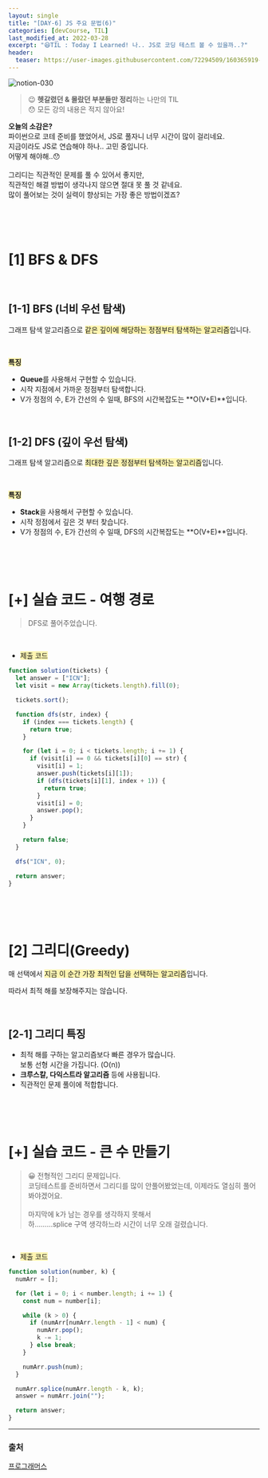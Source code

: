 ```yaml
---
layout: single
title: "[DAY-6] JS 주요 문법(6)"
categories: [devCourse, TIL]
last_modified_at: 2022-03-28
excerpt: "😆TIL : Today I Learned! 나.. JS로 코딩 테스트 볼 수 있을까..?"
header:
  teaser: https://user-images.githubusercontent.com/72294509/160365919-7767aed4-4d64-4bf7-98e7-10c2ba460078.png
---
```


![notion-030](https://user-images.githubusercontent.com/72294509/160365919-7767aed4-4d64-4bf7-98e7-10c2ba460078.png)

> 😉 **헷갈렸던 & 몰랐던 부분들만 정리**하는 나만의 TIL<br>
> 😯 모든 강의 내용은 적지 않아요!

<p class='notice--success'>
	<strong>오늘의 소감은?</strong><br>
	파이썬으로 코테 준비를 했었어서, JS로 풀자니 너무 시간이 많이 걸리네요.<br>
	지금이라도 JS로 연습해야 하나.. 고민 중입니다.<br>
	어떻게 해야해..😯<br><br>
	그리디는 직관적인 문제를 풀 수 있어서 좋지만,<br>
	직관적인 해결 방법이 생각나지 않으면 절대 못 풀 것 같네요.<br>
	많이 풀어보는 것이 실력이 향상되는 가장 좋은 방법이겠죠?
</P>

<br><br><br>

# [1] BFS & DFS

<br>

## [1-1] BFS (너비 우선 탐색)

그래프 탐색 알고리즘으로 <span style="background-color:#fff5b1;">같은 깊이에 해당하는 정점부터 탐색하는 알고리즘</span>입니다.

<br>

<span style="background-color:#fff5b1;">**특징**</span>

- **Queue**를 사용해서 구현할 수 있습니다.
- 시작 지점에서 가까운 정점부터 탐색합니다.
- V가 정점의 수, E가 간선의 수 일때, BFS의 시간복잡도는 **O(V+E)**입니다.

<br>

## [1-2] DFS (깊이 우선 탐색)

그래프 탐색 알고리즘으로 <span style="background-color:#fff5b1;">최대한 깊은 정점부터 탐색하는 알고리즘</span>입니다.

<br>

<span style="background-color:#fff5b1;">**특징**</span>

- **Stack**을 사용해서 구현할 수 있습니다.
- 시작 정점에서 깊은 것 부터 찾습니다.
- V가 정점의 수, E가 간선의 수 일때, DFS의 시간복잡도는 **O(V+E)**입니다.

<br><br><br>

# [+] 실습 코드 - 여행 경로

> DFS로 풀어주었습니다.

<br>

- <span style="background-color:#fff5b1;">제출 코드</span>

```jsx
function solution(tickets) {
  let answer = ["ICN"];
  let visit = new Array(tickets.length).fill(0);

  tickets.sort();

  function dfs(str, index) {
    if (index === tickets.length) {
      return true;
    }

    for (let i = 0; i < tickets.length; i += 1) {
      if (visit[i] == 0 && tickets[i][0] == str) {
        visit[i] = 1;
        answer.push(tickets[i][1]);
        if (dfs(tickets[i][1], index + 1)) {
          return true;
        }
        visit[i] = 0;
        answer.pop();
      }
    }

    return false;
  }

  dfs("ICN", 0);

  return answer;
}
```

<br><br><br>

# [2] 그리디(Greedy)

매 선택에서 <span style="background-color:#fff5b1;">지금 이 순간 가장 최적인 답을 선택하는 알고리즘</span>입니다.

따라서 최적 해를 보장해주지는 않습니다.

<br>

## [2-1] 그리디 특징

- 최적 해를 구하는 알고리즘보다 빠른 경우가 많습니다.<br>
  보통 선형 시간을 가집니다. (O(n))
- **크루스칼, 다익스트라 알고리즘** 등에 사용됩니다.
- 직관적인 문제 풀이에 적합합니다.

<br><br><br>

# [+] 실습 코드 - 큰 수 만들기

> 😀 전형적인 그리디 문제입니다.<br>
> 코딩테스트를 준비하면서 그리디를 많이 안풀어봤었는데, 이제라도 열심히 풀어봐야겠어요.
> <br><br>
> 마지막에 k가 남는 경우를 생각하지 못해서 <br>
> 하.........splice 구역 생각하느라 시간이 너무 오래 걸렸습니다.

<br>

- <span style="background-color:#fff5b1;">제출 코드</span>

```jsx
function solution(number, k) {
  numArr = [];

  for (let i = 0; i < number.length; i += 1) {
    const num = number[i];

    while (k > 0) {
      if (numArr[numArr.length - 1] < num) {
        numArr.pop();
        k -= 1;
      } else break;
    }

    numArr.push(num);
  }

  numArr.splice(numArr.length - k, k);
  answer = numArr.join("");

  return answer;
}
```

---

### 출처

[프로그래머스](https://programmers.co.kr/)
